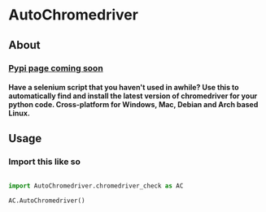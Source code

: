 # AutoChromedriver

## About

### [Pypi page coming soon](https://github.com/JustinTheWhale/)

#### Have a selenium script that you haven't used in awhile? Use this to automatically find and install the latest version of chromedriver for your python code. Cross-platform for Windows, Mac, Debian and Arch based Linux. 

## Usage

### Import this like so

```python

import AutoChromedriver.chromedriver_check as AC

AC.AutoChromedriver()
```
